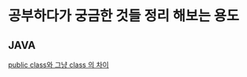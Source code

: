 # 공부하다가 궁금한 것들 정리 해보는 용도

## JAVA
[public class와 그냥 class 의 차이](https://stackoverflow.com/questions/16779245/what-is-the-difference-between-public-class-and-just-class)
